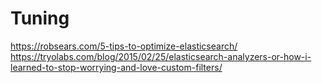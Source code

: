 # Tuning

https://robsears.com/5-tips-to-optimize-elasticsearch/
https://tryolabs.com/blog/2015/02/25/elasticsearch-analyzers-or-how-i-learned-to-stop-worrying-and-love-custom-filters/
